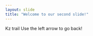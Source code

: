 ```yaml
---
layout: slide
title: "Welcome to our second slide!"
---
```

Kz trail
Use the left arrow to go back!
